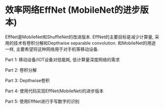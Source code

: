 # 效率网络EffNet (MobileNet的进步版本) 

EffNet是MobileNet和ShuffleNet的改进版本. EffNet的主要目标是减少计算量, 采用的技术有卷积分解和Depthwise separable convolution. 和MobileNet的用途一样, 主要希望将这种网络用于对手机等移动设备.

Part 1: 移动设备/IOT设备对低能耗, 低计算量深度网络的需求

Part 2: 卷积分解

Part 3: Depthwise卷积

Part 4: 使用代码实现EffNet(MobileNet)的进步版本

Part 5: 使用EffNet进行手写数字的识别